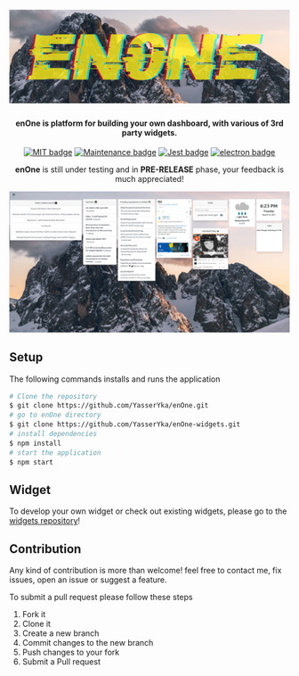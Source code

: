 
<h1 align="center">
  <br>
  <img src="logo.png" alt="enOne-logo" width="800">
  <br>
</h1>

<h4 align="center"> <b>enOne</b> is platform for building your own dashboard, with various of 3rd party widgets.</h4>

<p align="center">
  <a href="https://opensource.org/licenses/MIT"><img src="https://img.shields.io/badge/License-MIT-yellow.svg" alt="MIT badge"></a>
  <a href="https://github.com/Naereen/badges"><img src="https://img.shields.io/maintenance/Yes/2021" alt="Maintenance badge"></a>
  <a href="https://github.com/facebook/jest"><img src="https://img.shields.io/badge/tested_with-jest-99424f.svg" alt="Jest badge"></a>
  <a href="https://www.electronjs.org"><img src="https://img.shields.io/badge/Made%20with-Electron-1f425f.svg" alt="electron badge"></a>
</p>

<p align="center"> <b>enOne</b> is still under testing and in <b>PRE-RELEASE</b> phase, your feedback is much appreciated!</p>

![screenshot](screenshot.png)

## Setup

The following commands installs and runs the application

```bash
# Clone the repository
$ git clone https://github.com/YasserYka/enOne.git
# go to enOne directory
$ git clone https://github.com/YasserYka/enOne-widgets.git
# install dependencies
$ npm install
# start the application
$ npm start
```

## Widget

To develop your own widget or check out existing widgets, please go to the [widgets repository](https://github.com/YasserYka/enOne-widgets)!

## Contribution

Any kind of contribution is more than welcome! feel free to contact me, fix issues, open an issue or suggest a feature. 

To submit a pull request please follow these steps

1. Fork it
2. Clone it
3. Create a new branch
4. Commit changes to the new branch
5. Push changes to your fork
6. Submit a Pull request
